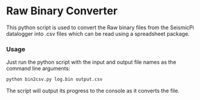 # Raw Binary Converter

This python script is used to convert the Raw binary files from the SeismicPi datalogger into .csv files which can be read using a spreadsheet package.

### Usage

Just run the python script with the input and output file names as the command line arguments:

```bash
python bin2csv.py log.bin output.csv
```

The script will output its progress to the console as it converts the file.